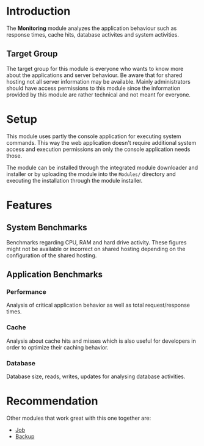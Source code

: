 # Introduction

The **Monitoring** module analyzes the application behaviour such as response times, cache hits, database activites and system activities.

## Target Group

The target group for this module is everyone who wants to know more about the applications and server behaviour. Be aware that for shared hosting not all server information may be available. Mainly administrators should have access permissions to this module since the information provided by this module are rather technical and not meant for everyone.

# Setup

This module uses partly the console application for executing system commands. This way the web application doesn't require additional system access and execution permissions an only the console application needs those.

The module can be installed through the integrated module downloader and installer or by uploading the module into the `Modules/` directory and executing the installation through the module installer.

# Features

## System Benchmarks

Benchmarks regarding CPU, RAM and hard drive activity. These figures might not be available or incorrect on shared hosting depending on the configuration of the shared hosting.

## Application Benchmarks

### Performance

Analysis of critical application behavior as well as total request/response times.

### Cache

Analysis about cache hits and misses which is also useful for developers in order to optimize their caching behavior. 

### Database

Database size, reads, writes, updates for analysing database activities.

# Recommendation

Other modules that work great with this one together are:

* [Job](Job)
* [Backup](Backup)